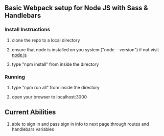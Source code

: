 ## Basic Webpack setup for Node JS with Sass & Handlebars
### Install Instructions

1) clone the repo to a local directory

2) ensure that node is installed on you system ("node --version") if not visit [node js]("https://nodejs.org/en/")

3) type "npm install" from inside the directory

### Running
1) type "npm run all" from inside the directory

2) open your browser to localhost:3000

## Current Abilities
1) able to sign in and pass sign in info to next page through routes and handlebars variables


